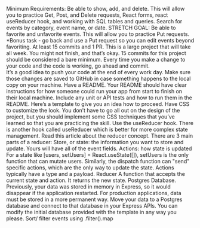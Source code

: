 Minimum Requirements:
Be able to show, add, and delete. This will allow you to practice Get, Post, and Delete requests, React forms, react useReducer hook, and working with SQL tables and queries. 
Search for events by category, event name, or date.
STRETCH GOAL: Be able to favorite and unfavorite events. This will allow you to practice Put requests. *Bonus task - go back and use a Put request so you can edit events beyond favoriting. 
 At least 15 commits and 1 PR. This is a large project that will take all week. You might not finish, and that’s okay. 15 commits for this project should be considered a bare minimum. 
Every time you make a change to your code and the code is working, go ahead and commit.  
It’s a good idea to push your code at the end of every work day. Make sure those changes are saved to GitHub in case something happens to the local copy on your machine.
Have a README. Your README should have clear instructions for how someone could run your app from start to finish on their local machine. Include any unit or API tests and how to run them in the README. Here’s a template to give you an idea how to proceed. 
Have CSS to customize the look. You don’t have to go all out on the design of the project, but you should implement some CSS techniques that you’ve learned so that you are practicing the skill. 
Use the useReducer hook. There is another hook called useReducer which is better for more complex state management. Read this article about the reducer concept. 
There are 3 main parts of a reducer: Store, or state: the information you want to store and update. Yours will have all of the event fields. Actions: how state is updated For a state like [users, setUsers] = React.useState([]), setUsers is the only function that can mutate users. Similarly, the dispatch function can "send" specific actions, which are the only way to update the state. Actions typically have a type and a payload.
Reducer A function that accepts the current state and action. It returns the new state.
Postgres Database. Previously, your data was stored in memory in Express, so it would disappear if the application restarted. For production applications, data must be stored in a more permanent way. Move your data to a Postgres database and connect to that database in your Express APIs. You can modify the initial database provided with the template in any way you please.
Sort/ filter events using .filter().map
